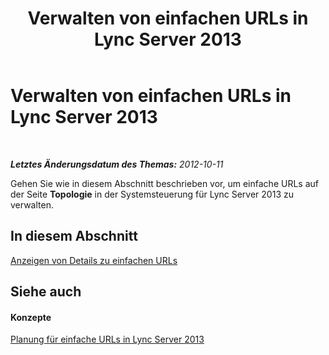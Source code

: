 ﻿---
title: Verwalten von einfachen URLs in Lync Server 2013
TOCTitle: Verwalten von einfachen URLs in Lync Server 2013
ms:assetid: 97ad8230-f422-462a-9ce4-6061fa7f2617
ms:mtpsurl: https://technet.microsoft.com/de-de/library/JJ688146(v=OCS.15)
ms:contentKeyID: 49890856
ms.date: 05/19/2016
mtps_version: v=OCS.15
ms.translationtype: HT
---

# Verwalten von einfachen URLs in Lync Server 2013

 

_**Letztes Änderungsdatum des Themas:** 2012-10-11_

Gehen Sie wie in diesem Abschnitt beschrieben vor, um einfache URLs auf der Seite **Topologie** in der Systemsteuerung für Lync Server 2013 zu verwalten.

## In diesem Abschnitt

[Anzeigen von Details zu einfachen URLs](lync-server-2013-view-simple-url-details.md)

## Siehe auch

#### Konzepte

[Planung für einfache URLs in Lync Server 2013](lync-server-2013-planning-for-simple-urls.md)

